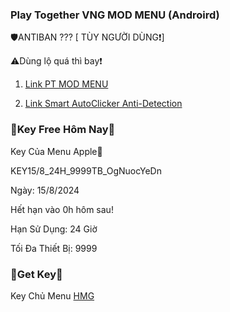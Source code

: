 ### Play Together VNG MOD MENU (Androird)

🛡️ANTIBAN ??? [ TÙY NGƯỜI DÙNG❗]

⚠️Dùng lộ quá thì bay❗

1. [Link PT MOD MENU](https://www.mediafire.com/file/so8mxsj5hum28hx/PLAY+TOGETHER+VNG_v2.05.1.apk/file)

2. [Link Smart AutoClicker Anti-Detection](https://www.mediafire.com/file/fy42hwcwj3pr418/Smart_AutoClicker_%255BAnti-Detection%255D.apk/file)

### 🔑Key Free Hôm Nay🔑 

Key Của Menu Apple🍏

KEY15/8_24H_9999TB_OgNuocYeDn

Ngày: 15/8/2024

Hết hạn vào 0h hôm sau!

Hạn Sử Dụng: 24 Giờ

Tối Đa Thiết Bị: 9999

### 🔑Get Key🔑

Key Chủ Menu [HMG](https://hmgteam.net/GETKEY/vipadminkey)
